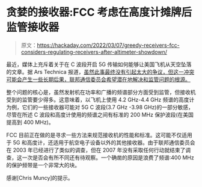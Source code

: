 # 贪婪的接收器:FCC 考虑在高度计摊牌后监管接收器

> 原文：<https://hackaday.com/2022/03/07/greedy-receivers-fcc-considers-regulating-receivers-after-altimeter-showdown/>

最近，媒体上充斥着关于在 C 波段开启 5G 传输如何能够让美国飞机从天空坠落的文章。据 Ars Technica 报道，[虽然此事最终没有引起太大的争议，但这一冲突可能会产生一些长期后果，联邦通信委员会希望潜在地解决和监管问题的根源。](https://arstechnica.com/tech-policy/2022/03/fcc-considers-crackdown-on-bad-wireless-receivers-after-5g-altimeter-debacle/)

整个问题的核心是，虽然发射机在功率和广播的频谱部分方面受到监管，但接收机受到的监管要少得多。这意味着，以飞机上使用 4.2 GHz-4.4 GHz 频谱的高度计为例，它们的一些接收器可能对 5G C 波段(3.7 GHz -3.98 GHz)的一部分敏感，尽管在所述 C 波段和高度计使用的频谱之间有标准的 200 MHz 保护波段(在美国提高到 400 MHz)。

FCC 目前正在做的是寻求一些方法来规范接收机的性能和标准。这可能不仅适用于 5G 和高度计，还适用于航空电子设备以外的其他接收器。由于联邦通信委员会在 2003 年已经进行了类似的调查，但在 2007 年没有采取任何行动就结束了调查，这一次是否会有所不同还有待观察。一个确凿的原因是浪费了频谱:400 MHz 的保护频带是一个非常大的块。

感谢[Chris Muncy]的提示。